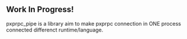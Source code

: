 ## Work In Progress! ##

pxprpc_pipe is a library aim to make pxprpc connection in ONE process connected differenct runtime/language.

